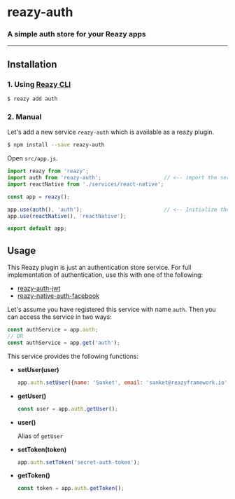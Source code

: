 # reazy-auth
### A simple auth store for your Reazy apps

---

## Installation

### 1. Using [Reazy CLI](https://www.npmjs.com/package/reazy-cli)

  ```sh
  $ reazy add auth
  ```

### 2. Manual

  Let's add a new service `reazy-auth` which is available as a reazy plugin.
  ```sh
  $ npm install --save reazy-auth
  ```

  Open `src/app.js`.
  ```js
  import reazy from 'reazy';
  import auth from 'reazy-auth';                    // <-- import the service
  import reactNative from './services/react-native';

  const app = reazy();

  app.use(auth(), 'auth');                          // <-- Initialize the service
  app.use(reactNative(), 'reactNative');

  export default app;
  ```

## Usage

This Reazy plugin is just an authentication store service. For full implementation of authentication, use this with one of the following:
- [reazy-auth-jwt](https://www.npmjs.com/package/reazy-auth-jwt)
- [reazy-native-auth-facebook](https://www.npmjs.com/package/reazy-native-auth-facebook)

Let's assume you have registered this service with name `auth`. Then you can access the service in two ways:
```js
const authService = app.auth;
// OR
const authService = app.get('auth');
```

This service provides the following functions:

- **setUser(user)**
  ```js
  app.auth.setUser({name: 'Sanket', email: 'sanket@reazyframework.io'});
  ```

- **getUser()**
  ```js
  const user = app.auth.getUser();
  ```

- **user()**

  Alias of `getUser`

- **setToken(token)**
  ```js
  app.auth.setToken('secret-auth-token');
  ```

- **getToken()**
  ```js
  const token = app.auth.getToken();
  ```
